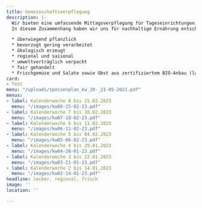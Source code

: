 ```yaml
---
title: Gemeinschaftsverpflegung
description: |-
  Wir bieten eine umfassende Mittagsverpflegung für Tageseinrichtungen, Kindergärten, Schulen und Firmen, sowie Seniorenverpflegung an. Hohe Qualitätsstandards sind Voraussetzung für eine optimale Lebensmittelauswahl sowie Speisenplanung und -herstellung. Dabei richten wir uns streng nach den Richtlinien des DGE (Deutschlands Initiative für gesunde Ernährung und mehr Bewegung), um eine gesunde und ausgewogene Ernährung gewährleisten zu können.
  In diesem Zusammenhang haben wir uns für nachhaltige Ernährung entschieden, die u.a. folgende Aspekte beinhaltet:

  * überwiegend pflanzlich
  * bevorzugt gering verarbeitet
  * ökologisch erzeugt
  * regional und saisonal
  * umweltverträglich verpackt
  * fair gehandelt
  * Frischgemüse und Salate sowie Obst aus zertifiziertem BIO-Anbau (laut aktuellem Speisenplan)
card:
- Test
menu: "/uploads/speisenplan_kw_20-_21-05-2021.pdf"
menus:
- label: Kalenderwoche 8 bis 25.02.2023
  menu: "/images/kw08-25-02-23.pdf"
- label: Kalenderwoche 7 bis 18.02.2023
  menu: "/images/kw07-18-02-23.pdf"
- label: Kalenderwoche 6 bis 11.02.2023
  menu: "/images/kw06-11-02-23.pdf"
- label: Kalenderwoche 5 bis 04.02.2023
  menu: "/images/kw05-06-02-23.pdf"
- label: Kalenderwoche 4 bis 29.01.2023
  menu: "/images/kw04-28-01-23.pdf"
- label: Kalenderwoche 3 bis 22.01.2023
  menu: "/images/kw03-21-01-23.pdf"
- label: Kalenderwoche 2 bis 14.01.2023
  menu: "/images/kw02-14-01-23.pdf"
headline: lecker, regional, frisch
image: ''
location: ''

---
```

